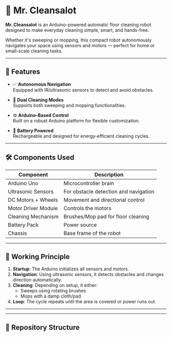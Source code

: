 # 🤖 Mr. Cleansalot

**Mr. Cleansalot** is an Arduino-powered automatic floor cleaning robot designed to make everyday cleaning simple, smart, and hands-free.

Whether it's sweeping or mopping, this compact robot autonomously navigates your space using sensors and motors — perfect for home or small-scale cleaning tasks.

---

## 🧹 Features

- ✅ **Autonomous Navigation**  
  Equipped with IR/ultrasonic sensors to detect and avoid obstacles.

- 🔄 **Dual Cleaning Modes**  
  Supports both sweeping and mopping functionalities.

- ⚙️ **Arduino-Based Control**  
  Built on a robust Arduino platform for flexible customization.

- 🔋 **Battery Powered**  
  Rechargeable and designed for energy-efficient cleaning cycles.

---

## 🛠️ Components Used

| Component                | Description                            |
|-------------------------|----------------------------------------|
| Arduino Uno             | Microcontroller brain                  |
| Ultrasonic Sensors      | For obstacle detection and navigation  |
| DC Motors + Wheels      | Movement and directional control       |
| Motor Driver Module     | Controls the motors                    |
| Cleaning Mechanism      | Brushes/Mop pad for floor cleaning     |
| Battery Pack            | Power source                           |
| Chassis                 | Base frame of the robot                |

---

## 🔧 Working Principle

1. **Startup**: The Arduino initializes all sensors and motors.
2. **Navigation**: Using ultrasonic sensors, it detects obstacles and changes direction automatically.
3. **Cleaning**: Depending on setup, it either:
   - Sweeps using rotating brushes
   - Mops with a damp cloth/pad
4. **Loop**: The cycle repeats until the area is covered or power runs out.

---



---

## 📁 Repository Structure

